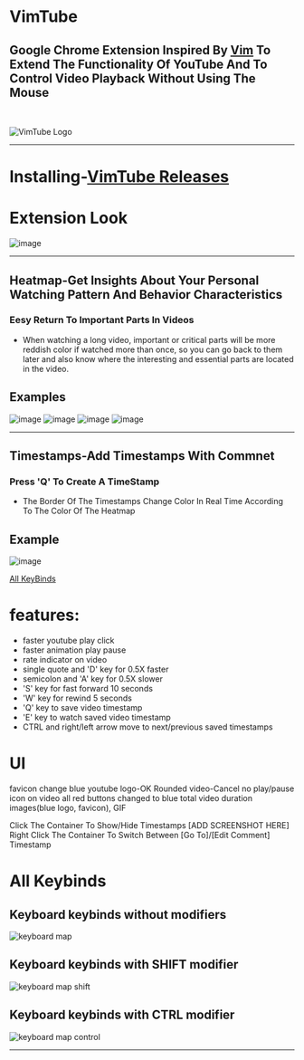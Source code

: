# VimTube
## Google Chrome Extension Inspired By [Vim](https://en.wikipedia.org/wiki/Vim_(text_editor)) To Extend The Functionality Of YouTube And To Control Video Playback Without Using The Mouse
<br>

![VimTube Logo](https://github.com/Snir-Dekel/VimTube/assets/66528853/a7c3107f-426a-47cc-a97f-bd5e5c3bd97d)

---

# Installing-[VimTube Releases](https://github.com/Snir-Dekel/VimTube/releases)

# Extension Look
![image](https://github.com/Snir-Dekel/VimTube/assets/66528853/bca61340-2891-447b-b974-305ced690c13)


---
## Heatmap-Get Insights About Your Personal Watching Pattern And Behavior Characteristics
### Eesy Return To Important Parts In Videos
- When watching a long video, important or critical parts will be more reddish color if watched more than once, so you can go back to them later and also know where the interesting and essential parts are located in the video.
## Examples 
![image](https://github.com/Snir-Dekel/VimTube/assets/66528853/c8266948-d5e2-46f0-ba15-11bf5c42c701)
![image](https://github.com/Snir-Dekel/VimTube/assets/66528853/c58aa837-e31e-42d8-bed1-d2e8f7ce25ee)
![image](https://github.com/Snir-Dekel/VimTube/assets/66528853/5623643b-3747-4176-bfbe-6e4b5ca3ef63)
![image](https://github.com/Snir-Dekel/VimTube/assets/66528853/76629ef9-17f9-4e4e-a9dd-5eece25cc8ad)

---
## Timestamps-Add Timestamps With Commnet 
### Press 'Q' To Create A TimeStamp
- The Border Of The Timestamps Change Color In Real Time According To The Color Of The Heatmap
## Example
![image](https://github.com/Snir-Dekel/VimTube/assets/66528853/8dfa91f5-9269-41f4-8dc8-bdcebc9d5f17)


[All KeyBinds](#Keybinds)  




# features:
- faster youtube play click
- faster animation play pause
- rate indicator on video
- single quote and 'D' key for 0.5X faster
- semicolon and 'A' key for 0.5X slower
- 'S' key for fast forward 10 seconds
- 'W' key for rewind 5 seconds
- 'Q' key to save video timestamp
- 'E' key to watch saved video timestamp
- CTRL and right/left arrow move to next/previous saved timestamps
# UI
favicon change
blue youtube logo-OK
Rounded video-Cancel
no play/pause icon on video
all red buttons changed to blue
total video duration
images(blue logo, favicon), GIF


Click The Container To Show/Hide Timestamps [ADD SCREENSHOT HERE]
Right Click The Container To Switch Between [Go To]/[Edit Comment] Timestamp

# All Keybinds
## Keyboard keybinds without modifiers
![keyboard map](https://github.com/Snir-Dekel/VimTube/assets/66528853/c8c29be5-7bc0-4ebe-a004-14d5c3fa2f7c)
## Keyboard keybinds with SHIFT modifier
![keyboard map shift](https://github.com/Snir-Dekel/VimTube/assets/66528853/ddf6b5a8-003c-4f9a-92e0-c8c9188f67fe)
## Keyboard keybinds with CTRL modifier
![keyboard map control](https://github.com/Snir-Dekel/VimTube/assets/66528853/542dcabc-a16d-4725-b6e5-4a673086d628)




------------



